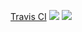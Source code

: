  <a href="https://travis-ci.com">Travis CI</a>
<a href="https://codeclimate.com/github/rainstr7/testJest/maintainability"><img src="https://api.codeclimate.com/v1/badges/7aa3c129ba7617f1ced1/maintainability" /></a>
<a href="https://codeclimate.com/github/rainstr7/testJest/test_coverage"><img src="https://api.codeclimate.com/v1/badges/7aa3c129ba7617f1ced1/test_coverage" /></a>
